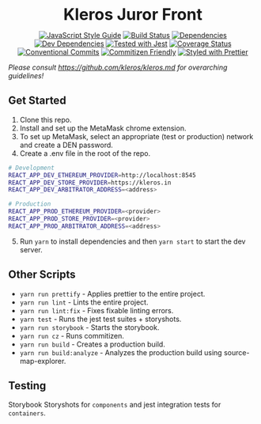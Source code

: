 <p align="center">
  <b style="font-size: 32px;">Kleros Juror Front</b>
</p>

<p align="center">
  <a href="https://standardjs.com"><img src="https://img.shields.io/badge/code_style-standard-brightgreen.svg" alt="JavaScript Style Guide"></a>
  <a href="https://travis-ci.org/kleros/kleros-juror-front"><img src="https://travis-ci.org/kleros/kleros-juror-front.svg?branch=master" alt="Build Status"></a>
  <a href="https://david-dm.org/kleros/kleros-dapp-boilerplate"><img src="https://david-dm.org/kleros/kleros-juror-front.svg" alt="Dependencies"></a>
  <a href="https://david-dm.org/kleros/kleros-dapp-boilerplate?type=dev"><img src="https://david-dm.org/kleros/kleros-dapp-boilerplate/dev-status.svg" alt="Dev Dependencies"></a>
  <a href="https://github.com/facebook/jest"><img src="https://img.shields.io/badge/tested_with-jest-99424f.svg" alt="Tested with Jest"></a>
  <a href="https://coveralls.io/github/kleros/kleros-juror-front?branch=master"><img src="https://coveralls.io/repos/github/kleros/kleros-juror-front/badge.svg?branch=master" alt="Coverage Status"></a>
  <a href="https://conventionalcommits.org"><img src="https://img.shields.io/badge/Conventional%20Commits-1.0.0-yellow.svg" alt="Conventional Commits"></a>
  <a href="http://commitizen.github.io/cz-cli/"><img src="https://img.shields.io/badge/commitizen-friendly-brightgreen.svg" alt="Commitizen Friendly"></a>
  <a href="https://github.com/prettier/prettier"><img src="https://img.shields.io/badge/styled_with-prettier-ff69b4.svg" alt="Styled with Prettier"></a>
</p>

*Please consult https://github.com/kleros/kleros.md for overarching guidelines!*

## Get Started

1. Clone this repo.  
2. Install and set up the MetaMask chrome extension.  
3. To set up MetaMask, select an appropriate (test or production) network and create a DEN password.  
4. Create a .env file in the root of the repo.  

```sh
# Development
REACT_APP_DEV_ETHEREUM_PROVIDER=http://localhost:8545
REACT_APP_DEV_STORE_PROVIDER=https://kleros.in
REACT_APP_DEV_ARBITRATOR_ADDRESS=<address>

# Production
REACT_APP_PROD_ETHEREUM_PROVIDER=<provider>
REACT_APP_PROD_STORE_PROVIDER=<provider>
REACT_APP_PROD_ARBITRATOR_ADDRESS=<address>
```

5. Run `yarn` to install dependencies and then `yarn start` to start the dev server.  

## Other Scripts

* `yarn run prettify` - Applies prettier to the entire project.
* `yarn run lint` - Lints the entire project.
* `yarn run lint:fix` - Fixes fixable linting errors.
* `yarn test` - Runs the jest test suites + storyshots.
* `yarn run storybook` - Starts the storybook.
* `yarn run cz` - Runs commitizen.
* `yarn run build` - Creates a production build.
* `yarn run build:analyze` - Analyzes the production build using source-map-explorer.

## Testing

Storybook Storyshots for `components` and jest integration tests for `containers`.
